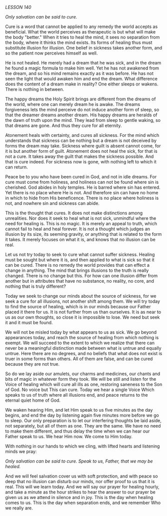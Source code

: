 *LESSON 140*

*Only salvation can be said to cure.*

Cure is a word that cannot be applied to any remedy the world accepts as beneficial. What the world perceives as therapeutic is but what will make the body "better." When it tries to heal the mind, it sees no separation from the body, where it thinks the mind exists. Its forms of healing thus must substitute illusion for illusion. One belief in sickness takes another form, and so the patient now perceives himself as well.

He is not healed. He merely had a dream that he was sick, and in the dream he found a magic formula to make him well. Yet he has not awakened from the dream, and so his mind remains exactly as it was before. He has not seen the light that would awaken him and end the dream. What difference does the content of a dream make in reality? One either sleeps or wakens. There is nothing in between.

The happy dreams the Holy Spirit brings are different from the dreams of the world, where one can merely dream he is awake. The dreams forgiveness lets the mind perceive do not induce another form of sleep, so that the dreamer dreams another dream. His happy dreams are heralds of the dawn of truth upon the mind. They lead from sleep to gentle waking, so that dreams are gone. And thus they cure for all eternity.

Atonement heals with certainty, and cures all sickness. For the mind which understands that sickness can be nothing but a dream is not deceived by forms the dream may take. Sickness where guilt is absent cannot come, for it is but another form of guilt. Atonement does not heal the sick, for that is not a cure. It takes away the guilt that makes the sickness possible. And that is cure indeed. For sickness now is gone, with nothing left to which it can return.

Peace be to you who have been cured in God, and not in idle dreams. For cure must come from holiness, and holiness can not be found where sin is cherished. God abides in holy temples. He is barred where sin has entered. Yet there is no place where He is not. And therefore sin can have no home in which to hide from His beneficence. There is no place where holiness is not, and nowhere sin and sickness can abide.

This is the thought that cures. It does not make distinctions among unrealities. Nor does it seek to heal what is not sick, unmindful where the need for healing is. This is no magic. It is merely an appeal to truth, which cannot fail to heal and heal forever. It is not a thought which judges an illusion by its size, its seeming gravity, or anything that is related to the form it takes. It merely focuses on what it is, and knows that no illusion can be real.

Let us not try today to seek to cure what cannot suffer sickness. Healing must be sought but where it is, and then applied to what is sick so that it can be cured. There is no remedy the world provides that can effect a change in anything. The mind that brings illusions to the truth is really changed. There is no change but this. For how can one illusion differ from another but in attributes that have no substance, no reality, no core, and nothing that is truly different?

Today we seek to change our minds about the source of sickness, for we seek a cure for all illusions, not another shift among them. We will try today to find the source of healing, which is in our minds because our Father placed it there for us. It is not further from us than ourselves. It is as near to us as our own thoughts, so close it is impossible to lose. We need but seek it and it must be found.

We will not be misled today by what appears to us as sick. We go beyond appearances today, and reach the source of healing from which nothing is exempt. We will succeed to the extent to which we realize that there can never be a meaningful distinction made between what is untrue and equally untrue. Here there are no degrees, and no beliefs that what does not exist is truer in some forms than others. All of them are false, and can be cured because they are not true.

So do we lay aside our amulets, our charms and medicines, our chants and bits of magic in whatever form they took. We will be still and listen for the Voice of healing which will cure all ills as one, restoring saneness to the Son of God. No voice but This can cure. Today we hear a single Voice Which speaks to us of truth where all illusions end, and peace returns to the eternal quiet home of God.

We waken hearing Him, and let Him speak to us five minutes as the day begins, and end the day by listening again five minutes more before we go to sleep. Our only preparation is to let our interfering thoughts be laid aside, not separately, but all of them as one. They are the same. We have no need to make them different, and thus delay the time when we can hear our Father speak to us. We hear Him now. We come to Him today.

With nothing in our hands to which we cling, with lifted hearts and listening minds we pray:

_Only salvation can be said to cure._
_Speak to us, Father, that we may be healed._

And we will feel salvation cover us with soft protection, and with peace so deep that no illusion can disturb our minds, nor offer proof to us that it is real. This will we learn today. And we will say our prayer for healing hourly, and take a minute as the hour strikes to hear the answer to our prayer be given us as we attend in silence and in joy. This is the day when healing comes to us. This is the day when separation ends, and we remember Who we really are.